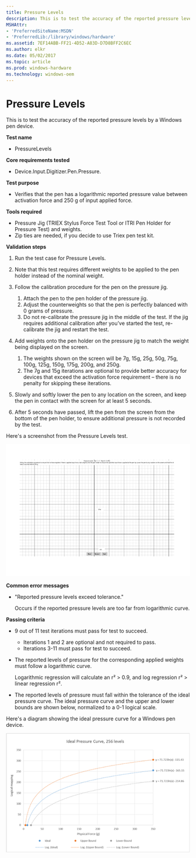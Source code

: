 ```yaml
---
title: Pressure Levels
description: This is to test the accuracy of the reported pressure levels by a Windows pen device.
MSHAttr:
- 'PreferredSiteName:MSDN'
- 'PreferredLib:/library/windows/hardware'
ms.assetid: 7EF14ABB-FF21-4D52-A83D-D7D8BFF2C6EC
ms.author: elkr
ms.date: 05/02/2017
ms.topic: article
ms.prod: windows-hardware
ms.technology: windows-oem
---
```


# Pressure Levels


This is to test the accuracy of the reported pressure levels by a Windows pen device.

**Test name**

-   PressureLevels

**Core requirements tested**

-   Device.Input.Digitizer.Pen.Pressure.

**Test purpose**

-   Verifies that the pen has a logarithmic reported pressure value between activation force and 250 g of input applied force.

**Tools required**

-   Pressure Jig (TRIEX Stylus Force Test Tool or ITRI Pen Holder for Pressure Test) and weights.
-   Zip ties are needed, if you decide to use Triex pen test kit.

**Validation steps**

1. Run the test case for Pressure Levels.

2. Note that this test requires different weights to be applied to the pen holder instead of the nominal weight.

3. Follow the calibration procedure for the pen on the pressure jig.
   1. Attach the pen to the pen holder of the pressure jig.
   2. Adjust the counterweights so that the pen is perfectly balanced with 0 grams of pressure.
   3. Do not re-calibrate the pressure jig in the middle of the test. If the jig requires additional calibration after you’ve started the test, re-calibrate the jig and restart the test.
4. Add weights onto the pen holder on the pressure jig to match the weight being displayed on the screen.
   1. The weights shown on the screen will be 7g, 15g, 25g, 50g, 75g, 100g, 125g, 150g, 175g, 200g, and 250g.
   2. The 7g and 15g iterations are optional to provide better accuracy for devices that exceed the activation force requirement – there is no penalty for skipping these iterations.
5. Slowly and softly lower the pen to any location on the screen, and keep the pen in contact with the screen for at least 5 seconds.

6. After 5 seconds have passed, lift the pen from the screen from the bottom of the pen holder, to ensure additional pressure is not recorded by the test.

Here's a screenshot from the Pressure Levels test.

![screenshot from the pressure levels test for a windows pen device.](../images/pen-test-presslevel.png)

**Common error messages**

-   "Reported pressure levels exceed tolerance."

    Occurs if the reported pressure levels are too far from logarithmic curve.

**Passing criteria**

-   9 out of 11 test iterations must pass for test to succeed.
    -   Iterations 1 and 2 are optional and not required to pass.
    -   Iterations 3-11 must pass for test to succeed.
-   The reported levels of pressure for the corresponding applied weights must follow a logarithmic curve.

    Logarithmic regression will calculate an r² &gt; 0.9, and log regression r² &gt; linear regression r².
-   The reported levels of pressure must fall within the tolerance of the ideal pressure curve. The ideal pressure curve and the upper and lower bounds are shown below, normalized to a 0-1 logical scale.

Here's a diagram showing the ideal pressure curve for a Windows pen device.

![diagram showing the ideal pressure curve for a windows pen device.](../images/pen-pressure-crv.png)

 

 






